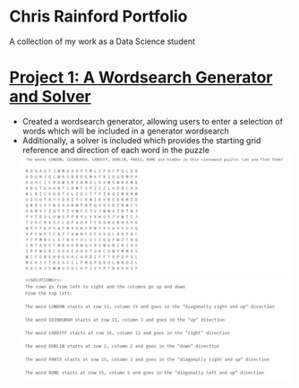 # Chris Rainford Portfolio
A collection of my work as a Data Science student 

# [Project 1: A Wordsearch Generator and Solver](https://github.com/chris-rainford/Wordsearch-Generator-and-Solver/blob/main/Wordsearch%20generator%20and%20solver%20(1).ipynb) 
* Created a wordsearch generator, allowing users to enter a selection of words which will be included in a generator wordsearch
* Additionally, a solver is included which provides the starting grid reference and direction of each word in the puzzle
![](/images/Generated%20Wordsearch.jpg) 
![](/images/Wordsearch%20Solutions.jpg) 
